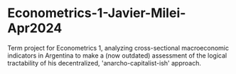 # Econometrics-1-Javier-Milei-Apr2024
Term project for Econometrics 1, analyzing cross-sectional macroeconomic indicators in Argentina to make a (now outdated) assessment of the logical tractability of his decentralized, 'anarcho-capitalist-ish' approach.

